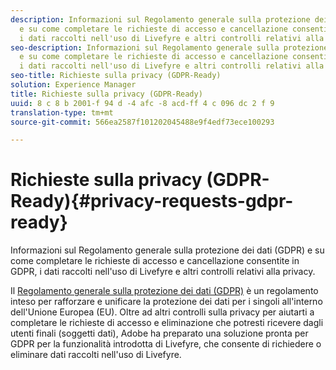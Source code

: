 ```yaml
---
description: Informazioni sul Regolamento generale sulla protezione dei dati (GDPR)
  e su come completare le richieste di accesso e cancellazione consentite in GDPR,
  i dati raccolti nell'uso di Livefyre e altri controlli relativi alla privacy.
seo-description: Informazioni sul Regolamento generale sulla protezione dei dati (GDPR)
  e su come completare le richieste di accesso e cancellazione consentite in GDPR,
  i dati raccolti nell'uso di Livefyre e altri controlli relativi alla privacy.
seo-title: Richieste sulla privacy (GDPR-Ready)
solution: Experience Manager
title: Richieste sulla privacy (GDPR-Ready)
uuid: 8 c 8 b 2001-f 94 d -4 afc -8 acd-ff 4 c 096 dc 2 f 9
translation-type: tm+mt
source-git-commit: 566ea2587f101202045488e9f4edf73ece100293

---
```



# Richieste sulla privacy (GDPR-Ready){#privacy-requests-gdpr-ready}

Informazioni sul Regolamento generale sulla protezione dei dati (GDPR) e su come completare le richieste di accesso e cancellazione consentite in GDPR, i dati raccolti nell'uso di Livefyre e altri controlli relativi alla privacy.

Il [Regolamento generale sulla protezione dei dati (GDPR)](https://adobe.io/apis/cloudplatform/gdpr.html) è un regolamento inteso per rafforzare e unificare la protezione dei dati per i singoli all'interno dell'Unione Europea (EU). Oltre ad altri controlli sulla privacy per aiutarti a completare le richieste di accesso e eliminazione che potresti ricevere dagli utenti finali (soggetti dati), Adobe ha preparato una soluzione pronta per GDPR per la funzionalità introdotta di Livefyre, che consente di richiedere o eliminare dati raccolti nell'uso di Livefyre.
